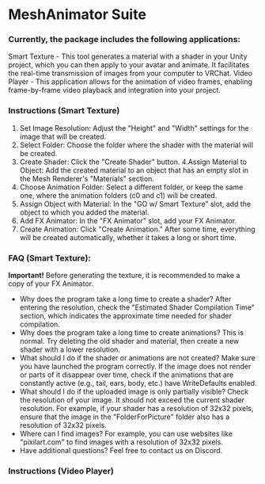 # MeshAnimator Suite
### Currently, the package includes the following applications:
Smart Texture - This tool generates a material with a shader in your Unity project, which you can then apply to your avatar and animate. It facilitates the real-time transmission of images from your computer to VRChat.
Video Player - This application allows for the animation of video frames, enabling frame-by-frame video playback and integration into your project.



### Instructions (Smart Texture) ###

1. Set Image Resolution:
Adjust the "Height" and "Width" settings for the image that will be created.
2. Select Folder:
Choose the folder where the shader with the material will be created.
3. Create Shader:
Click the "Create Shader" button.
4.Assign Material to Object:
Add the created material to an object that has an empty slot in the Mesh Renderer's "Materials" section.
5. Choose Animation Folder:
Select a different folder, or keep the same one, where the animation folders (c0 and c1) will be created.
6. Assign Object with Material:
In the "GO w/ Smart Texture" slot, add the object to which you added the material.
7. Add FX Animator:
In the "FX Animator" slot, add your FX Animator.
8. Create Animation:
Click "Create Animation." After some time, everything will be created automatically, whether it takes a long or short time.

### FAQ (Smart Texture): ###
**Important!**
Before generating the texture, it is recommended to make a copy of your FX Animator.

- Why does the program take a long time to create a shader?
After entering the resolution, check the "Estimated Shader Compilation Time" section, which indicates the approximate time needed for shader compilation.
- Why does the program take a long time to create animations?
This is normal. Try deleting the old shader and material, then create a new shader with a lower resolution.
- What should I do if the shader or animations are not created?
Make sure you have launched the program correctly. If the image does not render or parts of it disappear over time, check if the animations that are constantly active (e.g., tail, ears, body, etc.) have WriteDefaults enabled.
- What should I do if the uploaded image is only partially visible?
Check the resolution of your image. It should not exceed the current shader resolution. For example, if your shader has a resolution of 32x32 pixels, ensure that the image in the "FolderForPicture" folder also has a resolution of 32x32 pixels.
- Where can I find images?
For example, you can use websites like "pixilart.com" to find images with a resolution of 32x32 pixels.
- Have additional questions?
Feel free to contact us on Discord.

### Instructions (Video Player) ###

